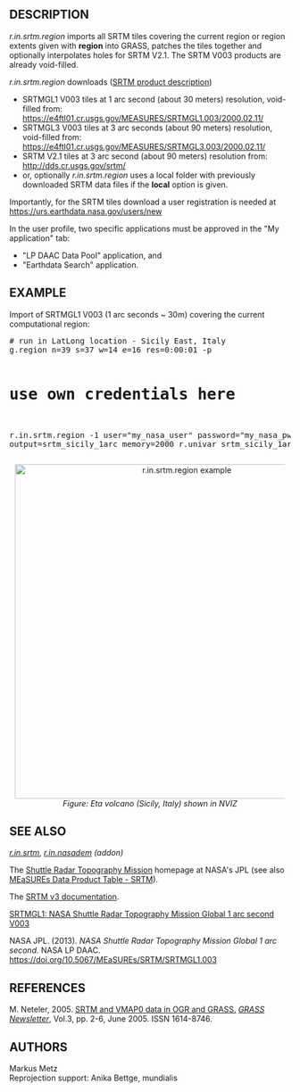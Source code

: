 <h2>DESCRIPTION</h2>

<em>r.in.srtm.region</em> imports all SRTM tiles covering the
current region or region extents given with <b>region</b> into GRASS,
patches the tiles together and optionally interpolates holes for
SRTM V2.1. The SRTM V003 products are already void-filled.
<p>
<em>r.in.srtm.region</em> downloads
(<a href="https://lpdaac.usgs.gov/documents/179/SRTM_User_Guide_V3.pdf">SRTM product description</a>)

<ul>
<li> SRTMGL1 V003 tiles at 1 arc second (about 30 meters) resolution, void-filled from:<br>
 <a href="https://e4ftl01.cr.usgs.gov/MEASURES/SRTMGL1.003/2000.02.11/">https://e4ftl01.cr.usgs.gov/MEASURES/SRTMGL1.003/2000.02.11/</a></li>

<li> SRTMGL3 V003 tiles at 3 arc seconds (about 90 meters) resolution, void-filled from:<br>
 <a href="https://e4ftl01.cr.usgs.gov/MEASURES/SRTMGL3.003/2000.02.11/">https://e4ftl01.cr.usgs.gov/MEASURES/SRTMGL3.003/2000.02.11/</a></li>

<li> SRTM V2.1 tiles at 3 arc second (about 90 meters) resolution from:
<a href="http://dds.cr.usgs.gov/srtm/version2_1/SRTM3/">http://dds.cr.usgs.gov/srtm/</a></li>
<li> or, optionally <em>r.in.srtm.region</em> uses a local folder with previously downloaded SRTM data files if
  the <b>local</b> option is given.</li>
</ul>

Importantly, for the SRTM tiles download a user registration is needed at
<a href="https://urs.earthdata.nasa.gov/users/new">https://urs.earthdata.nasa.gov/users/new</a>
<p>
In the user profile, two specific applications must be approved in the "My application" tab:
<ul>
<li>"LP DAAC Data Pool" application, and</li>
<li>"Earthdata Search" application.</li>
</ul>

<h2>EXAMPLE</h2>

Import of SRTMGL1 V003 (1 arc seconds ~ 30m) covering the current computational region:

<div class="code"><pre>
# run in LatLong location - Sicily East, Italy
g.region n=39 s=37 w=14 e=16 res=0:00:01 -p

# use own credentials here
r.in.srtm.region -1 user="my_nasa_user" password="my_nasa_pw" output=srtm_sicily_1arc memory=2000
r.univar srtm_sicily_1arc
</pre></div>

<div align="center" style="margin: 10px">
<a href="r_in_srtm_region_etna.png">
<img src="r_in_srtm_region_etna.png" width="600" alt="r.in.srtm.region example" border="0">
</a><br>
<i>Figure: Eta volcano (Sicily, Italy) shown in NVIZ</i>
</div>


<h2>SEE ALSO</h2>

<em>
<a href="https://grass.osgeo.org/grass-stable/manuals/r.in.srtm.html">r.in.srtm</a>,
<a href="r.in.nasadem.html">r.in.nasadem</a> (addon)
</em>
<p>
The <a href="http://www2.jpl.nasa.gov/srtm/">Shuttle Radar Topography Mission</a>
homepage at NASA's JPL (see also <a href="https://lpdaac.usgs.gov/product_search/?collections=MEaSUREs+SRTM&status=Operational&view=list">MEaSUREs Data Product Table - SRTM</a>).
<p>
The <a href="https://lpdaac.usgs.gov/sites/default/files/public/measures/docs/NASA_SRTM_V3.pdf">SRTM v3 documentation</a>.
<p>
<a href="https://lpdaac.usgs.gov/products/srtmgl1v003/">SRTMGL1: NASA Shuttle Radar Topography Mission Global 1 arc second V003</a>
<p>
NASA JPL. (2013). <i>NASA Shuttle Radar Topography Mission Global 1 arc second.</i> NASA LP DAAC. <a href="https://doi.org/10.5067/MEaSUREs/SRTM/SRTMGL1.003">https://doi.org/10.5067/MEaSUREs/SRTM/SRTMGL1.003</a>

<h2>REFERENCES</h2>

M. Neteler, 2005. <a href="https://grass.osgeo.org/newsletter/GRASSNews_vol3.pdf">SRTM and VMAP0 data in OGR and GRASS.</a>
<i><a href="https://grass.osgeo.org/newsletter/">GRASS Newsletter</a></i>, Vol.3, pp. 2-6, June 2005. ISSN 1614-8746.


<h2>AUTHORS</h2>

Markus Metz<br>
Reprojection support: Anika Bettge, mundialis
